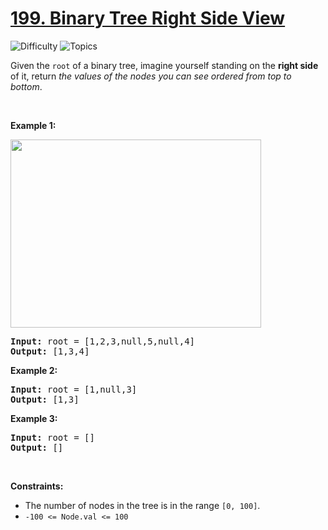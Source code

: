 # [199. Binary Tree Right Side View](https://leetcode.com/problems/binary-tree-right-side-view)

![Difficulty](https://img.shields.io/badge/Difficulty-Medium-blue.svg) ![Topics](https://img.shields.io/badge/Topics-Tree,%20Depth%20First%20Search,%20Breadth%20First%20Search,%20Binary%20Tree-orange.svg)
<br/>

<p>Given the <code>root</code> of a binary tree, imagine yourself standing on the <strong>right side</strong> of it, return <em>the values of the nodes you can see ordered from top to bottom</em>.</p>

<p>&nbsp;</p>
<p><strong class="example">Example 1:</strong></p>
<img alt="" src="https://assets.leetcode.com/uploads/2021/02/14/tree.jpg" style="width: 401px; height: 301px;" />
<pre>
<strong>Input:</strong> root = [1,2,3,null,5,null,4]
<strong>Output:</strong> [1,3,4]
</pre>

<p><strong class="example">Example 2:</strong></p>

<pre>
<strong>Input:</strong> root = [1,null,3]
<strong>Output:</strong> [1,3]
</pre>

<p><strong class="example">Example 3:</strong></p>

<pre>
<strong>Input:</strong> root = []
<strong>Output:</strong> []
</pre>

<p>&nbsp;</p>
<p><strong>Constraints:</strong></p>

<ul>
	<li>The number of nodes in the tree is in the range <code>[0, 100]</code>.</li>
	<li><code>-100 &lt;= Node.val &lt;= 100</code></li>
</ul>

